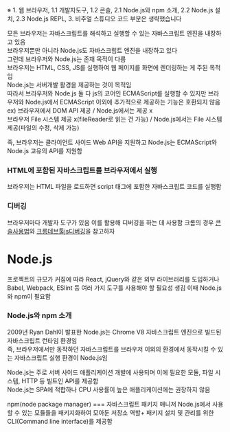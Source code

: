 ※ 1. 웹 브라우저, 1.1 개발자도구, 1.2 콘솔, 2.1 Node.js와 npm 소개, 2.2 Node.js 설치, 2.3 Node.js REPL, 3. 비주얼 스튜디오 코드 부분은 생략했습니다

모든 브라우저는 자바스크립트를 해석하고 실행할 수 있는 자바스크립트 엔진을 내장하고 있음<br>
브라우저뿐만 아니라 Node.js도 자바스크립트 엔진을 내장하고 있다<br>
그런데 브라우저와 Node.js는 존재 목적이 다름<br>
브라우저는 HTML, CSS, JS를 실행하여 웹 페이지를 화면에 렌더링하는 게 주된 목적임<br>
Node.js는 서버개발 활경을 제공하는 것이 목적임<br>
따라서 브라우저와 Node.js 둘 다 js의 코어인 ECMAScript를 실행할 수 있지만 브라우저와 Node.js에서 ECMAScript 이외에 추가적으로 제공하는 기능은 호환되지 않음
ex) 브라우저에서 DOM API 제공 / Node.js에서는 제공 x<br>
브라우저 File 시스템 제공 x(fileReader로 읽는 건 가능) / Node.js에서는 File 시스템 제공(파일의 수정, 삭제 가능)<br>

즉, 브라우저는 클라이언트 사이드 Web API을 지원하고 Node.js는 ECMAScript와 Node.js 고유의 API를 지원함

### HTML에 포함된 자바스크립트를 브라우저에서 실행

브라우저는 HTML 파일을 로드하면 script 태그에 포함한 자바스크립트 코드를 실행함

### 디버깅

브라우저마다 개발자 도구가 있음
이를 활용해 디버깅을 하는 데 사용함
크롬의 경우 [콘솔사용법](https://developer.chrome.com/docs/devtools/)와
[크롬데브툴js디버깅](https://developer.chrome.com/docs/devtools/)을 참고하자

# Node.js

프로젝트의 규모가 커짐에 따라 React, jQuery와 같은 외부 라이브러리를 도입하거나 Babel, Webpack, ESlint 등 여러 가지 도구를 사용해야 할 필요성 생김
이때 Node.js와 npm이 필요함

### Node.js와 npm 소개

2009년 Ryan Dahl이 발표한 Node.js는 Chrome V8 자바스크립트 엔진으로 빌드된 자바스크립트 런타임 환경임<br>
즉, 브라우저에서만 동작하던 자바스크립트를 브라우저 이외의 환경에서 동작시킬 수 있는 자바스크립트 실행 환경이 Node.js임<br>

Node.js는 주로 서버 사이드 애플리케이션 개발에 사용되며 이에 필요한 모듈, 파일 시스템, HTTP 등 빌트인 API를 제공함<br>
Node.js는 SPA에 적합하나 CPU 사용률이 높은 애플리케이션에는 권장하지 않음<br>

npm(node package manager) === 자바스크립트 패키지 매니저
Node.js에서 사용할 수 있는 모듈들을 패키지화하여 모아둔 저장소 역할+ 패키지 설치 및 관리를 위한 CLI(Command line interface)를 제공함
